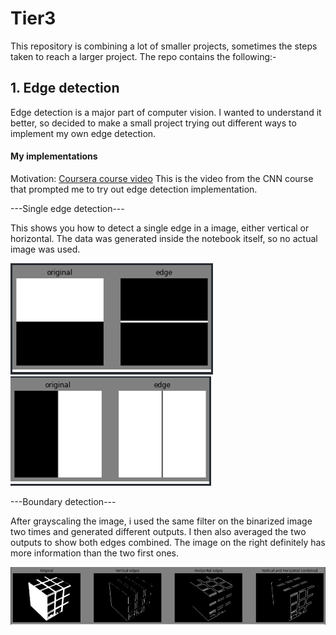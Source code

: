 # Tier3 
This repository is combining a lot of smaller projects, sometimes the steps taken to reach a larger project.
The repo contains the following:-
## 1. Edge detection
Edge detection is a major part of computer vision. I wanted to understand it better, so decided to make a small project trying out different ways to implement my own edge detection.

#### My implementations

Motivation:
[Coursera course video](https://www.coursera.org/learn/convolutional-neural-networks/lecture/4Trod/edge-detection-example)
This is the video from the CNN course that prompted me to try out edge detection implementation.

---Single edge detection---

This shows you how to detect a single edge in a image, either vertical or horizontal.
The data was generated inside the notebook itself, so no actual image was used.

<img src='https://github.com/AmarCodes-22/tier-3/blob/main/edge%20detection/outputs/single%20edge%20detection%20horizontal.png'/>

<br>

<img src='https://github.com/AmarCodes-22/tier-3/blob/main/edge%20detection/outputs/single%20edge%20detection%20vertical.png'/>

---Boundary detection---

After grayscaling the image, i used the same filter on the binarized image two times and generated different outputs.
I then also averaged the two outputs to show both edges combined. 
The image on the right definitely has more information than the two first ones.

![](https://github.com/AmarCodes-22/tier-3/blob/main/edge%20detection/outputs/boundary_detection.png)